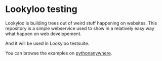 # Lookyloo testing

Lookyloo is building trees out of weird stuff happening on websites. This repository
is a simple webservice used to show in a relatively easy way what happen on web developement.

And it will be used in Lookyloo testsuite.

You can browse the examples on [pythonanywhere](http://rafiot.eu.pythonanywhere.com/).

